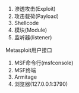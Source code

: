 
1. 渗透攻击(Exploit)
1. 攻击载荷(Payload)
1. Shellcode
1. 模块(Module)
1. 监听器(listener)

Metasploit用户接口
1. MSF命令行(msfconsole)
1. MSF终端
1. Armitage
1. 浏览器(127.0.0.1:3790)


